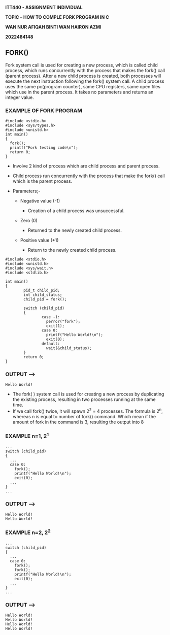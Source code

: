 **ITT440 - ASSIGNMENT INDIVIDUAL**

**TOPIC – HOW TO COMPLE FORK PROGRAM IN C**

**WAN NUR AFIQAH BINTI WAN HAIRON AZMI**

**2022484148**


## FORK()

Fork system call is used for creating a new process, which is called child process, 
which runs concurrently with the process that makes the fork() call (parent process). 
After a new child process is created, both processes will execute the next instruction 
following the fork() system call. A child process uses the same pc(program counter), 
same CPU registers, same open files which use in the parent process. It takes no 
parameters and returns an integer value.

### EXAMPLE OF FORK PROGRAM

```
#include <stdio.h>
#include <sys/types.h>
#include <unistd.h>
int main()
{
  fork(); 
  printf("Fork testing code\n");
  return 0;
}
```

-	Involve 2 kind of process which are child process and parent process.
- Child process run concurrently with the process that make the fork() call which is the 
parent process.
- Parameters;-
  
  - Negative value (-1)
    
    - Creation of a child process was unsuccessful.
      
  - Zero (0)
    
    - Returned to the newly created child process.
      
  - Positive value (+1)
    
    - Return to the newly created child process.
      
```
#include <stdio.h>
#include <unistd.h>
#include <sys/wait.h>
#include <stdlib.h>

int main()
{
        pid_t child_pid;
        int child_status;
        child_pid = fork();

        switch (child_pid)
        {
                case -1:
                  perror("fork");
                  exit(1);
                case 0:
                  printf("Hello World!\n");
                  exit(0);
                default:
                  wait(&child_status);
        }
        return 0;
}
```
### OUTPUT -->

```
Hello World!
```

-	The fork( ) system call is used for creating a new process by duplicating the existing process, resulting in two processes running at the same time.
-	If we call fork() twice, it will spawn 2<sup>2</sup> = 4 processes. The formula is 2<sup>n</sup>, whereas n is equal to number of fork() command. Which mean if the amount of fork in the command is 3, resulting the output into 8

### EXAMPLE n=1, 2<sup>1</sup>
```
...
switch (child_pid)
{
  ...
  case 0:
    fork();
    printf("Hello World!\n");
    exit(0);
  ...
}
...
```
### OUTPUT -->

```
Hello World!
Hello World!
```

### EXAMPLE n=2, 2<sup>2</sup>
```
...
switch (child_pid)
{
  ...
  case 0:
    fork();
    fork();
    printf("Hello World!\n");
    exit(0);
  ...
}
...
```
### OUTPUT -->

```
Hello World!
Hello World!
Hello World!
Hello World!
```


